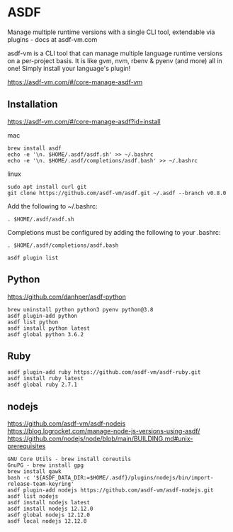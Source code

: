 # ASDF

Manage multiple runtime versions with a single CLI tool, extendable via plugins - docs at asdf-vm.com

asdf-vm is a CLI tool that can manage multiple language runtime versions on a per-project basis. It is like gvm, nvm, rbenv & pyenv (and more) all in one! Simply install your language's plugin!

https://asdf-vm.com/#/core-manage-asdf-vm

## Installation

https://asdf-vm.com/#/core-manage-asdf?id=install

mac

```
brew install asdf
echo -e '\n. $HOME/.asdf/asdf.sh' >> ~/.bashrc
echo -e '\n. $HOME/.asdf/completions/asdf.bash' >> ~/.bashrc
```

linux

```
sudo apt install curl git
git clone https://github.com/asdf-vm/asdf.git ~/.asdf --branch v0.8.0
```

Add the following to ~/.bashrc:

```
. $HOME/.asdf/asdf.sh
```

Completions must be configured by adding the following to your .bashrc:

```
. $HOME/.asdf/completions/asdf.bash
```

```
asdf plugin list
```

## Python

https://github.com/danhper/asdf-python

```
brew uninstall python python3 pyenv python@3.8
asdf plugin-add python
asdf list python
asdf install python latest
asdf global python 3.6.2
```

## Ruby

```
asdf plugin-add ruby https://github.com/asdf-vm/asdf-ruby.git
asdf install ruby latest
asdf global ruby 2.7.1
```

## nodejs

https://github.com/asdf-vm/asdf-nodejs
https://blog.logrocket.com/manage-node-js-versions-using-asdf/
https://github.com/nodejs/node/blob/main/BUILDING.md#unix-prerequisites

```
GNU Core Utils - brew install coreutils
GnuPG - brew install gpg
brew install gawk
bash -c '${ASDF_DATA_DIR:=$HOME/.asdf}/plugins/nodejs/bin/import-release-team-keyring'
asdf plugin-add nodejs https://github.com/asdf-vm/asdf-nodejs.git
asdf list nodejs
asdf install nodejs latest
asdf install nodejs 12.12.0
asdf global nodejs 12.12.0
asdf local nodejs 12.12.0
```
